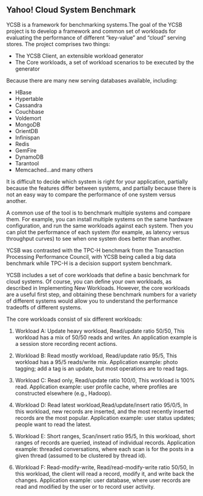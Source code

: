 ## **Yahoo! Cloud System Benchmark** ##
YCSB is a framework for benchmarking systems.The goal of the YCSB project is to develop a framework and common set of workloads for evaluating the performance of different “key-value” and “cloud” serving stores. The project comprises two things:

- The YCSB Client, an extensible workload generator
- The Core workloads, a set of workload scenarios to be executed by the generator

Because there are many new serving databases available, including:

- HBase
- Hypertable
- Cassandra
- Couchbase
- Voldemort
- MongoDB
- OrientDB
- Infinispan
- Redis
- GemFire
- DynamoDB
- Tarantool
- Memcached…and many others

It is difficult to decide which system is right for your application, partially because the features differ between systems, and partially because there is not an easy way to compare the performance of one system versus another.

A common use of the tool is to benchmark multiple systems and compare them. For example, you can install multiple systems on the same hardware configuration, and run the same workloads against each system. Then you can plot the performance of each system (for example, as latency versus throughput curves) to see when one system does better than another.

YCSB was contrasted with the TPC-H benchmark from the Transaction Processing Performance Council, with YCSB being called a big data benchmark while TPC-H is a decision support system benchmark.

YCSB includes a set of core workloads that define a basic benchmark for cloud systems. Of course, you can define your own workloads, as described in Implementing New Workloads. However, the core workloads are a useful first step, and obtaining these benchmark numbers for a variety of different systems would allow you to understand the performance
tradeoffs of different systems.

The core workloads consist of six different workloads:

1. Workload A: Update heavy workload, Read/update ratio 50/50, This workload has a mix of 50/50 reads and writes. An application example is a session store recording recent actions.

2. Workload B: Read mostly workload, Read/update ratio 95/5, This workload has a 95/5 reads/write mix. Application example: photo tagging; add a tag is an update, but most operations are to read tags.

3. Workload C: Read only, Read/update ratio 100/0, This workload is 100% read. Application example: user profile cache, where profiles are constructed elsewhere (e.g., Hadoop).

4. Workload D: Read latest workload,Read/update/insert ratio 95/0/5, In this workload, new records are inserted, and the most recently inserted records are the most popular. Application example: user status updates; people want to read the latest.

5. Workload E: Short ranges, Scan/insert ratio 95/5, In this workload, short ranges of records are queried, instead of individual records. Application example: threaded conversations, where each scan is for the posts in a given thread (assumed to be clustered by thread id).

6. Workload F: Read-modify-write, Read/read-modify-write ratio 50/50, In this workload, the client will read a record, modify it, and write back the changes. Application example: user database, where user records are read and modified by the user or to record user activity.